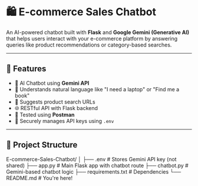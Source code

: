 # 🛍️ E-commerce Sales Chatbot

An AI-powered chatbot built with **Flask** and **Google Gemini (Generative AI)** that helps users interact with your e-commerce platform by answering queries like product recommendations or category-based searches.

---

## 🚀 Features

- 🤖 AI Chatbot using **Gemini API**
- 🧠 Understands natural language like "I need a laptop" or "Find me a book"
- 🔎 Suggests product search URLs
- 🌐 RESTful API with Flask backend
- 🧪 Tested using **Postman**
- 🔐 Securely manages API keys using `.env`

---

## 📁 Project Structure
E-commerce-Sales-Chatbot/
│
├── .env # Stores Gemini API key (not shared)
├── app.py # Main Flask app with chatbot route
├── chatbot.py # Gemini-based chatbot logic
├── requirements.txt # Dependencies
└── README.md # You're here!

